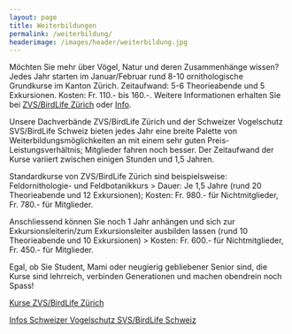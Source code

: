 ```yaml
---
layout: page
title: Weiterbildungen
permalink: /weiterbildung/
headerimage: /images/header/weiterbildung.jpg
---
```


Möchten Sie mehr über Vögel, Natur und deren Zusammenhänge wissen? Jedes Jahr starten im Januar/Februar rund 8-10 ornithologische Grundkurse im Kanton Zürich. Zeitaufwand: 5-6 Theorieabende und 5 Exkursionen. Kosten: Fr. 110.- bis 160.-. Weitere Informationen erhalten Sie bei [ZVS/BirdLife Zürich](http://www.birdlife-zuerich.ch) oder [Info](mailto:info@naturschutz-r-s.ch).


Unsere Dachverbände ZVS/BirdLife Zürich und der Schweizer Vogelschutz SVS/BirdLife Schweiz bieten jedes Jahr eine breite Palette von Weiterbildungsmöglichkeiten an mit einem sehr guten Preis-Leistungsverhältnis; Mitglieder fahren noch besser. Der Zeitaufwand der Kurse variiert zwischen einigen Stunden und 1,5 Jahren.

Standardkurse von ZVS/BirdLife Zürich sind beispielsweise: Feldornithologie- und Feldbotanikkurs > Dauer: Je 1,5 Jahre (rund 20 Theorieabende und 12 Exkursionen); Kosten: Fr. 980.- für Nichtmitglieder, Fr. 780.- für Mitglieder.

Anschliessend können Sie noch 1 Jahr anhängen und sich zur Exkursionsleiterin/zum Exkursionsleiter ausbilden lassen (rund 10 Theorieabende und 10 Exkursionen) > Kosten: Fr. 600.- für Nichtmitglieder, Fr. 450.- für Mitglieder.

Egal, ob Sie Student, Mami oder neugierig gebliebener Senior sind, die Kurse sind lehrreich, verbinden Generationen und machen obendrein noch Spass!


<a class="button" href="http://www.birdlife-zuerich.ch/kurse-veranstaltungen/uebersicht">Kurse ZVS/BirdLife Zürich</a>

<a class="button" href="http://www.birdlife.ch">Infos Schweizer Vogelschutz SVS/BirdLife Schweiz</a>

[praesident-email]: mailto:info@naturschutz-r-s.ch

